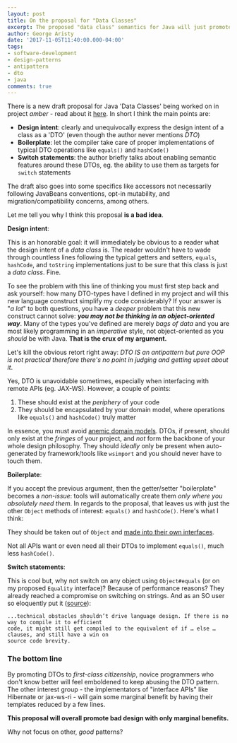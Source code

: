 ```yaml
---
layout: post
title: On the proposal for "Data Classes"
excerpt: The proposed "data class" semantics for Java will just promote bad design!
author: George Aristy
date: '2017-11-05T11:40:00.000-04:00'
tags:
- software-development
- design-patterns
- antipattern
- dto
- java
comments: true
---
```


There is a new draft proposal for Java 'Data Classes' being worked on in project *amber* - read about it [here](http://cr.openjdk.java.net/~briangoetz/amber/datum.html). In short I think the main points are:

* **Design intent**: clearly and unequivocally express the design intent of a class as a 'DTO' (even though the author never mentions *DTO*)
* **Boilerplate**: let the compiler take care of proper implementations of typical DTO operations like `equals()` and `hashCode()`
* **Switch statements**: the author briefly talks about enabling semantic features around these DTOs, eg. the ability to use them as targets for `switch` statements

The draft also goes into some specifics like accessors not necessarily following JavaBeans conventions, opt-in mutability, and migration/compatibility concerns, among others.

Let me tell you why I think this proposal **is a bad idea**.

**Design intent**:

This is an honorable goal: it will immediately be obvious to a reader what the design intent of a *data class* is. The reader wouldn't have to wade through countless lines following the typical getters and setters, `equals`, `hashCode`, and `toString` implementations just to be sure that this class is just a *data class*. Fine.

To see the problem with this line of thinking you must first step back and ask yourself: how many DTO-types have I defined in my project and will this new language construct simplify my code considerably? If your answer is "*a lot*" to both questions, you have a *deeper* problem that this new construct cannot solve: ***you may not be thinking in an object-oriented way***. Many of the types you've defined are merely *bags of data* and you are most likely programming in an *imperative* style, not object-oriented as you *should* be with Java. **That is the crux of my argument.**

Let's kill the obvious retort right away: *DTO IS an antipattern but pure OOP is not practical therefore there's no point in judging and getting upset about it*.

Yes, DTO is unavoidable sometimes, especially when interfacing with remote APIs (eg. JAX-WS). However, a couple of points:

1. These should exist at the *periphery* of your code
2. They should be encapsulated by your domain model, where operations like `equals()` and `hashCode()` truly matter

In essence, you must avoid [anemic domain models](https://www.martinfowler.com/bliki/AnemicDomainModel.html). DTOs, if present, should only exist at the *fringes* of your project, and *not* form the backbone of your whole design philosophy. They should *ideally* only be present when auto-generated by framework/tools like `wsimport` and you should never have to touch them.

**Boilerplate**:

If you accept the previous argument, then the getter/setter "boilerplate" becomes a *non-issue*: tools will automatically create them *only where you absolutely need them*. In regards to the proposal, that leaves us with just the other `Object` methods of interest: `equals()` and `hashCode()`. Here's what I think:

They should be taken out of `Object` and [made into their own interfaces](/java-s-equals-hashcode-should-not-have-been-declared-in-object).

Not all APIs want or even need all their DTOs to implement `equals()`, much less `hashCode()`.

**Switch statements**:

This is cool but, why not switch on any object using `Object#equals` (or on my proposed `Equality` interface)? Because of performance reasons? They already reached a compromise on switching on strings. And as an SO user so eloquently put it ([source](https://stackoverflow.com/a/31671438/1623885)): 

    ...technical obstacles shouldn’t drive language design. If there is no way to compile it to efficient 
    code, it might still get compiled to the equivalent of if … else … clauses, and still have a win on 
    source code brevity.

### The bottom line

By promoting DTOs to *first-class citizenship*, novice programmers who don't know better will feel emboldened to keep abusing the DTO pattern. The other interest group - the implementators of "interface APIs" like Hibernate or jax-ws-ri - will gain some marginal benefit by having their templates reduced by a few lines. 

**This proposal will overall promote bad design with only marginal benefits.**

Why not focus on other, *good* patterns?
